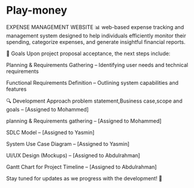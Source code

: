 # Play-money

EXPENSE MANAGEMENT WEBSITE 📊
web-based expense tracking and management system designed to help individuals efficiently monitor their spending, categorize expenses, and generate insightful financial reports.

🎯 Goals
Upon project proposal acceptance, the next steps include:

Planning & Requirements Gathering – Identifying user needs and technical requirements

Functional Requirements Definition – Outlining system capabilities and features

🔍 Development Approach
problem statement,Business case,scope and goals – [Assigned to Mohammed]

planning & Requirements gathering – [Assigned to Mohammed]

SDLC Model – [Assigned to Yasmin]

System Use Case Diagram – [Assigned to Yasmin]

UI/UX Design (Mockups) – [Assigned to Abdulrahman]

Gantt Chart for Project Timeline – [Assigned to Abdulrahman]

Stay tuned for updates as we progress with the development! 🚀
